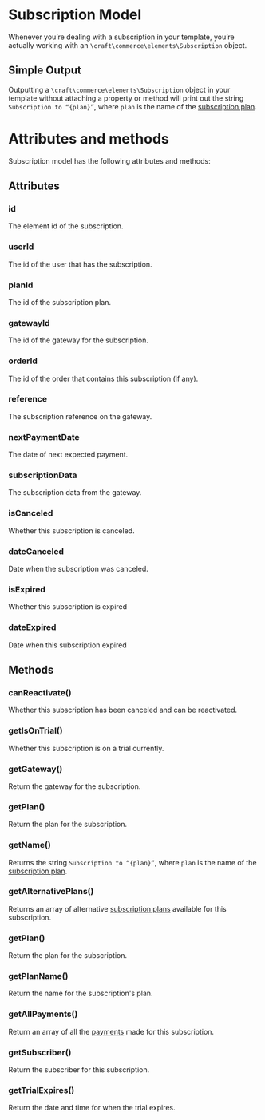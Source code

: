 # Subscription Model
Whenever you’re dealing with a subscription in your template, you’re actually working with an `\craft\commerce\elements\Subscription` object.

## Simple Output

Outputting a `\craft\commerce\elements\Subscription` object in your template without attaching a property or method will print out the string `Subscription to “{plan}”`, where `plan` is the name of the [subscription plan](/en/plan-model.md).
	
# Attributes and methods

Subscription model has the following attributes and methods:

## Attributes

### id

The element id of the subscription.

### userId

The id of the user that has the subscription.

### planId

The id of the subscription plan.

### gatewayId

The id of the gateway for the subscription.

### orderId

The id of the order that contains this subscription (if any).

### reference

The subscription reference on the gateway.

### nextPaymentDate

The date of next expected payment.

### subscriptionData

The subscription data from the gateway.

### isCanceled

Whether this subscription is canceled.

### dateCanceled

Date when the subscription was canceled.

### isExpired

Whether this subscription is expired

### dateExpired

Date when this subscription expired

## Methods

### canReactivate()

Whether this subscription has been canceled and can be reactivated.

### getIsOnTrial()

Whether this subscription is on a trial currently.

### getGateway()

Return the gateway for the subscription.

### getPlan()

Return the plan for the subscription.

### getName()

Returns the string `Subscription to “{plan}”`, where `plan` is the name of the [subscription plan](/en/plan-model.md).

### getAlternativePlans()

Returns an array of alternative [subscription plans](/en/plan-model.md) available for this subscription.

### getPlan()

Return the plan for the subscription.

### getPlanName()

Return the name for the subscription's plan.

### getAllPayments()

Return an array of all the [payments](/en/subscription-payment-model.md) made for this subscription.

### getSubscriber()

Return the subscriber for this subscription.

### getTrialExpires()

Return the date and time for when the trial expires.
